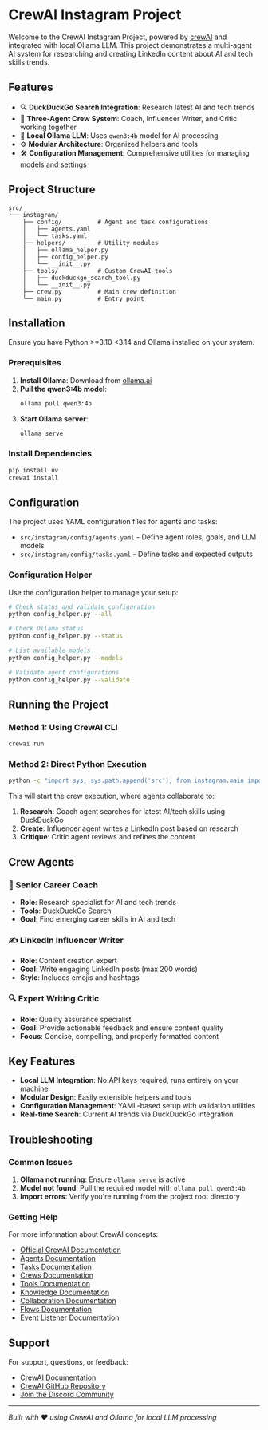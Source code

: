 # CrewAI Instagram Project

Welcome to the CrewAI Instagram Project, powered by [crewAI](https://crewai.com) and integrated with local Ollama LLM. This project demonstrates a multi-agent AI system for researching and creating LinkedIn content about AI and tech skills trends.

## Features

- 🔍 **DuckDuckGo Search Integration**: Research latest AI and tech trends
- 🤖 **Three-Agent Crew System**: Coach, Influencer Writer, and Critic working together
- 🧠 **Local Ollama LLM**: Uses `qwen3:4b` model for AI processing
- ⚙️ **Modular Architecture**: Organized helpers and tools
- 🛠️ **Configuration Management**: Comprehensive utilities for managing models and settings

## Project Structure

```
src/
└── instagram/
    ├── config/          # Agent and task configurations
    │   ├── agents.yaml
    │   └── tasks.yaml
    ├── helpers/         # Utility modules
    │   ├── ollama_helper.py
    │   ├── config_helper.py
    │   └── __init__.py
    ├── tools/           # Custom CrewAI tools
    │   ├── duckduckgo_search_tool.py
    │   └── __init__.py
    ├── crew.py          # Main crew definition
    └── main.py          # Entry point
```

## Installation

Ensure you have Python >=3.10 <3.14 and Ollama installed on your system.

### Prerequisites

1. **Install Ollama**: Download from [ollama.ai](https://ollama.ai)
2. **Pull the qwen3:4b model**:
   ```bash
   ollama pull qwen3:4b
   ```
3. **Start Ollama server**:
   ```bash
   ollama serve
   ```

### Install Dependencies

```bash
pip install uv
crewai install
```

## Configuration

The project uses YAML configuration files for agents and tasks:

- `src/instagram/config/agents.yaml` - Define agent roles, goals, and LLM models
- `src/instagram/config/tasks.yaml` - Define tasks and expected outputs

### Configuration Helper

Use the configuration helper to manage your setup:

```bash
# Check status and validate configuration
python config_helper.py --all

# Check Ollama status
python config_helper.py --status

# List available models
python config_helper.py --models

# Validate agent configurations
python config_helper.py --validate
```

## Running the Project

### Method 1: Using CrewAI CLI
```bash
crewai run
```

### Method 2: Direct Python Execution
```bash
python -c "import sys; sys.path.append('src'); from instagram.main import run; run()"
```

This will start the crew execution, where agents collaborate to:
1. **Research**: Coach agent searches for latest AI/tech skills using DuckDuckGo
2. **Create**: Influencer agent writes a LinkedIn post based on research
3. **Critique**: Critic agent reviews and refines the content

## Crew Agents

### 🎯 Senior Career Coach
- **Role**: Research specialist for AI and tech trends
- **Tools**: DuckDuckGo Search
- **Goal**: Find emerging career skills in AI and tech

### ✍️ LinkedIn Influencer Writer  
- **Role**: Content creation expert
- **Goal**: Write engaging LinkedIn posts (max 200 words)
- **Style**: Includes emojis and hashtags

### 🔍 Expert Writing Critic
- **Role**: Quality assurance specialist
- **Goal**: Provide actionable feedback and ensure content quality
- **Focus**: Concise, compelling, and properly formatted content

## Key Features

- **Local LLM Integration**: No API keys required, runs entirely on your machine
- **Modular Design**: Easily extensible helpers and tools
- **Configuration Management**: YAML-based setup with validation utilities
- **Real-time Search**: Current AI trends via DuckDuckGo integration

## Troubleshooting

### Common Issues

1. **Ollama not running**: Ensure `ollama serve` is active
2. **Model not found**: Pull the required model with `ollama pull qwen3:4b`
3. **Import errors**: Verify you're running from the project root directory

### Getting Help

For more information about CrewAI concepts:

- [Official CrewAI Documentation](https://docs.crewai.com)
- [Agents Documentation](https://docs.crewai.com/en/concepts/agents)
- [Tasks Documentation](https://docs.crewai.com/en/concepts/tasks)  
- [Crews Documentation](https://docs.crewai.com/en/concepts/crews)
- [Tools Documentation](https://docs.crewai.com/en/concepts/tools)
- [Knowledge Documentation](https://docs.crewai.com/en/concepts/knowledge)
- [Collaboration Documentation](https://docs.crewai.com/en/concepts/collaboration)
- [Flows Documentation](https://docs.crewai.com/en/concepts/flows)
- [Event Listener Documentation](https://docs.crewai.com/en/concepts/event-listener)

## Support

For support, questions, or feedback:

- [CrewAI Documentation](https://docs.crewai.com)
- [CrewAI GitHub Repository](https://github.com/joaomdmoura/crewai)
- [Join the Discord Community](https://discord.com/invite/X4JWnZnxPb)

---

*Built with ❤️ using CrewAI and Ollama for local LLM processing*
